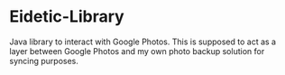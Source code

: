 # Eidetic-Library
Java library to interact with Google Photos. This is supposed to act as a layer between Google Photos and my own photo backup solution for syncing purposes.
